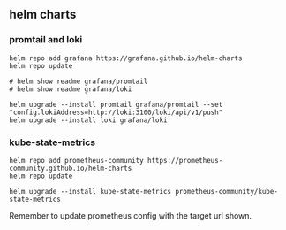 ## helm charts

### promtail and loki
```
helm repo add grafana https://grafana.github.io/helm-charts
helm repo update
```

```
# helm show readme grafana/promtail
# helm show readme grafana/loki

helm upgrade --install promtail grafana/promtail --set "config.lokiAddress=http://loki:3100/loki/api/v1/push"
helm upgrade --install loki grafana/loki
```

### kube-state-metrics
```
helm repo add prometheus-community https://prometheus-community.github.io/helm-charts
helm repo update
```
```
helm upgrade --install kube-state-metrics prometheus-community/kube-state-metrics
```

Remember to update prometheus config with the target url shown.
